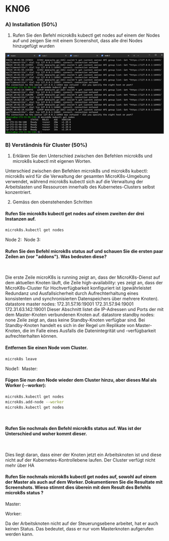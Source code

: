 # KN06

### A) Installation (50%)

1. Rufen Sie den Befehl microk8s kubectl get nodes auf einem der Nodes auf und zeigen Sie mit einem Screenshot, dass alle drei Nodes hinzugefügt wurden

![](./Content/Cameron/01%20Cameron.png)

### B) Verständnis für Cluster (50%)

1. Erklären Sie den Unterschied zwischen den Befehlen microk8s und microk8s kubectl mit eigenen Worten.

Unterschied zwischen den Befehlen microk8s und microk8s kubectl:
microk8s wird für die Verwaltung der gesamten MicroK8s-Umgebung verwendet, während microk8s kubectl sich auf die Verwaltung der Arbeitslasten und Ressourcen innerhalb des Kubernetes-Clusters selbst konzentriert.

2. Gemäss den obenstehenden Schritten

#### Rufen Sie microk8s kubectl get nodes auf einem zweiten der drei Instanzen auf.

```bash
microk8s.kubectl get nodes
```

Node 2:
![]()
Node 3:
![]()

#### Rufen Sie den Befehl microk8s status auf und schauen Sie die ersten paar Zeilen an (vor "addons"). Was bedeuten diese?

![]()

Die erste Zeile microK8s is running zeigt an, dass der MicroK8s-Dienst auf dem aktuellen Knoten läuft, die Zeile high-availability: yes zeigt an, dass der MicroK8s-Cluster für Hochverfügbarkeit konfiguriert ist (gewährleistet Redundanz und Ausfallsicherheit durch Aufrechterhaltung eines konsistenten und synchronisierten Datenspeichers über mehrere Knoten). datastore master nodes: 172.31.57.16:19001 172.31.57.94:19001 172.31.63.142:19001 Dieser Abschnitt listet die IP-Adressen und Ports der mit dem Master-Knoten verbundenen Knoten auf. datastore standby nodes: none Zeile zeigt an, dass keine Standby-Knoten verfügbar sind. Bei Standby-Knoten handelt es sich in der Regel um Replikate von Master-Knoten, die im Falle eines Ausfalls die Datenintegrität und -verfügbarkeit aufrechterhalten können.

#### Entfernen Sie einen Node vom Cluster.

```bash
microk8s leave
```

Node1:
![]()
Master:
![]()

#### Fügen Sie nun den Node wieder dem Cluster hinzu, aber dieses Mal als Worker (--worker):

```bash
microk8s.kubectl get nodes
microk8s.add-node --worker
microk8s.kubectl get nodes
```

![]()

#### Rufen Sie nochmals den Befehl microk8s status auf. Was ist der Unterschied und woher kommt dieser.

![]()

Dies liegt daran, dass einer der Knoten jetzt ein Arbeitsknoten ist und diese nicht auf der Kubernetes-Kontrollebene laufen. Der Cluster verfügt nicht mehr über HA

#### Rufen Sie nochmals microk8s kubectl get nodes auf, sowohl auf einem der Master als auch auf dem Worker. Dokumentieren Sie die Resultate mit Screenshots. Wieso stimmt dies überein mit dem Result des Befehls microk8s status ?

Master:
![]()

Worker:
![]()

Da der Arbeitsknoten nicht auf der Steuerungsebene arbeitet, hat er auch keinen Status. Das bedeutet, dass er nur vom Masterknoten aufgerufen werden kann.
